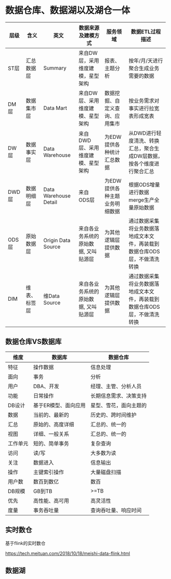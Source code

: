 # 数据仓库、数据湖以及湖仓一体

| 层级  | 含义         | 英文                  | 数据来源及建模方式                   | 服务领域                       | 数据ETL过程描述                                                           |
| ----- | ------------ | --------------------- | ------------------------------------ | ------------------------------ | ------------------------------------------------------------------------- |
| ST层  | 汇总数据层   | Summary               | 来自DW层，采用维度建模，星型架构     | 报表、主题分析                 | 按年/月/天进行聚合生成业务需要的数据                                      |
| DM层  | 数据集市层   | Data Mart             | 来自DW层、采用维度建模、星型架构     | 数据挖掘、自定义查询、应用集市 | 按业务需求对事实进行拉宽表形成宽表                                        |
| DW层  | 数据事实层   | Data Warehouse        | 来自DWD层、采用维度建模、星型架构    | 为EDW提供各种统计汇总数据      | 从DWD进行轻度清洗、转换汇总，聚合生成DW层数据，按各个维度进行聚合汇总     |
| DWD层 | 数据明细层   | Data Warehouse Detail | 来自ODS层                            | 为EDW提供各种主题业务明细数据  | 根据ODS增量进行数据merge生产全量原始数据                                  |
| ODS层 | 原始数据层   | Origin Data Source    | 来自各业务系统的原始数据, 又叫贴源层 | 为其他逻辑层提供数据           | 通过数据采集将业务数据落地成文本文件，再装载到数据仓库ODS层，不做清洗转换 |
| DIM   | 维表、标签层 | 维Data Source         | 来自各业务系统的原始数据, 又叫贴源层 | 为其他逻辑层提供数据           | 通过数据采集将业务数据落地成文本文件，再装载到数据仓库ODS层，不做清洗转换 |

## 数据仓库VS数据库

| 维度     | 数据库               | 数据仓库               |
| -------- | -------------------- | ---------------------- |
| 特征     | 操作数据             | 信息处理               |
| 面向     | 事务                 | 分析                   |
| 用户     | DBA、开发            | 经理、主管、分析人员   |
| 功能     | 日常操作             | 长期信息需求、决策支持 |
| DB设计   | 基于ER模型、面向应用 | 星型、雪花，面向主题的 |
| 数据     | 当前的、最新的       | 历史的、跨时间维护     |
| 汇总     | 原始的、高度详细     | 汇总的、统一的         |
| 视图     | 详细、一般关系       | 汇总的、统一的         |
| 工作单元 | 短的、简单事务       | 复杂查询               |
| 访问     | 读/写                | 大多数为读             |
| 关注     | 数据进入             | 信息输出               |
| 操作     | 主键索引操作         | 大量磁盘扫描           |
| 用户数   | 数百到数亿           | 数百                   |
| DB规模   | GB到TB               | >=TB                   |
| 优先     | 高性能、高可用       | 高灵活性               |
| 度量     | 事务吞吐量           | 查询吞吐量、响应时间   |

## 实时数仓

基于flink的实时数仓

https://tech.meituan.com/2018/10/18/meishi-data-flink.html

## 数据湖
